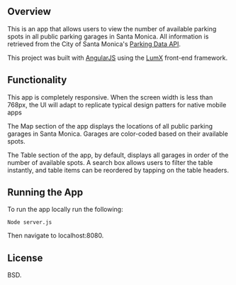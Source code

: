 ## Overview ##

This is an app that allows users to view the number of available parking spots in all public parking garages in Santa Monica. All information is retrieved from the City of Santa Monica's [Parking Data API](https://parking.api.smgov.net/).

This project was built with [AngularJS](https://angularjs.org/) using the [LumX](http://ui.lumapps.com/) front-end framework.

## Functionality ##

This app is completely responsive. When the screen width is less than 768px, the UI will adapt to replicate typical design patters for native mobile apps

The Map section of the app displays the locations of all public parking garages in Santa Monica. Garages are color-coded based on their available spots.

The Table section of the app, by default, displays all garages in order of the number of available spots. A search box allows users to filter the table instantly, and table items can be reordered by tapping on the table headers.

## Running the App ##

To run the app locally run the following:
```
Node server.js
```
Then navigate to localhost:8080.


## License ##

BSD.
